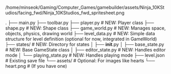 /home/minseok/Gaming/Computer_Games/gamebuilder/assets/Ninja_10KStudios/facing_fwd/Ninja_10KStudios_fwd_spritesheet.png

.
├── main.py
├── toolbar.py
├── player.py         # NEW: Player class
├── shape.py          # NEW: Shape class
├── game_world.py     # NEW: Manages space, objects, physics, drawing world
├── level_data.py     # NEW: Simple data structure for level definition (optional for now, integrated in GameWorld)
├── states/           # NEW: Directory for states
│   ├── __init__.py
│   ├── base_state.py # NEW: Base GameState class
│   ├── editor_state.py # NEW: Handles editor mode
│   └── playing_state.py # NEW: Handles playing mode
├── level.json        # Existing save file
└── assets/           # Optional: For images like hearts
    └── heart.png     # (If you have one)
